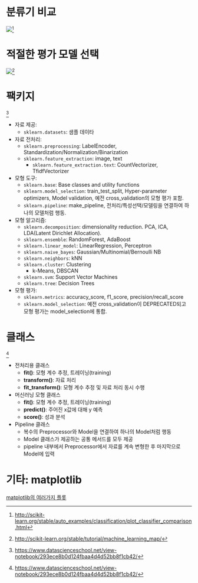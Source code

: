 # 분류기 비교
![](http://scikit-learn.org/stable/_images/sphx_glr_plot_classifier_comparison_001.png)[^2]

[^2]: http://scikit-learn.org/stable/auto_examples/classification/plot_classifier_comparison.html

# 적절한 평가 모델 선택
![](http://scikit-learn.org/stable/_static/ml_map.png)[^1]

[^1]: http://scikit-learn.org/stable/tutorial/machine_learning_map/

# 팩키지
[^3]

[^3]: https://www.datascienceschool.net/view-notebook/293ece8b0d124fbaa4d4d52bb8f1cb42/

- 자료 제공:
  - `sklearn.datasets`: 샘플 데이타
- 자료 전처리:
  - `sklearn.preprocessing`: LabelEncoder, Standardization/Normalization/Binarization
  - `sklearn.feature_extraction`: image, text
    - `sklearn.feature_extraction.text`: CountVectorizer, TfidfVectorizer
- 모형 도구:
  - `sklearn.base`: Base classes and utility functions
  - `sklearn.model_selection`: train_test_split, Hyper-parameter optimizers, Model validation, 예전 cross_validation의 모형 평가 포함.
  - `sklearn.pipeline`: make_pipeline, 전처리/특성선택/모델링을 연결하여 하나의 모델처럼 행동.
- 모형 알고리즘:
  - `sklearn.decomposition`: dimensionality reduction. PCA, ICA, LDA(Latent Dirichlet Allocation).
  - `sklearn.ensemble`: RandomForest, AdaBoost
  - `sklearn.linear_model`: LinearRegression, Perceptron
  - `sklearn.naive_bayes`: Gaussian/Multinomial/Bernoulli NB
  - `sklearn.neighbors`: kNN
  - `sklearn.cluster`: Clustering
    - k-Means, DBSCAN
  - `sklearn.svm`: Support Vector Machines
  - `sklearn.tree`: Decision Trees
- 모형 평가:
  - `sklearn.metrics`: accuracy_score, f1_score, precision/recall_score
  - `sklearn.model_selection`: 예전 cross_validation이 DEPRECATED되고 모형 평가는 model_selection에 통합.

# 클래스
[^3]

- 전처리용 클래스
  - **fit()**: 모형 계수 추정, 트레이닝(training)
  - **transform()**: 자료 처리
  - **fit_transform()**: 모형 계수 추정 및 자료 처리 동시 수행
- 머신러닝 모형 클래스
  - **fit()**: 모형 계수 추정, 트레이닝(training)
  - **predict()**: 주어진 x값에 대해 y 예측
  - **score()**: 성과 분석
- Pipeline 클래스
  - 복수의 Preprocessor와 Model을 연결하여 하나의 Model처럼 행동
  - Model 클래스가 제공하는 공통 메서드를 모두 제공
  - pipeline 내부에서 Preprocessor에서 자료를 계속 변형한 후 마지막으로 Model에 입력

# 기타: matplotlib
[matplotlib의 여러가지 플롯](https://www.datascienceschool.net/view-notebook/6e71dbff254542d9b0a054a7c98b34ec/)
